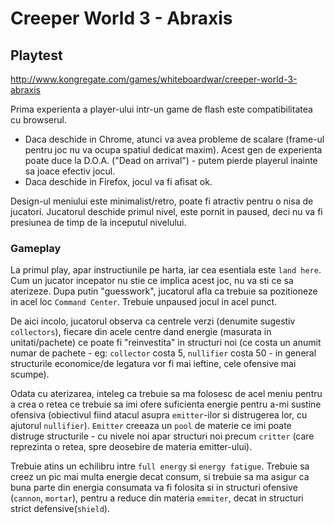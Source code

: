 
# Creeper World 3 - Abraxis
## Playtest

http://www.kongregate.com/games/whiteboardwar/creeper-world-3-abraxis

Prima experienta a player-ului intr-un game de flash este compatibilitatea cu browserul. 
+ Daca deschide in Chrome, atunci va avea probleme de scalare (frame-ul pentru joc nu va ocupa spatiul dedicat maxim). Acest gen de experienta poate duce la D.O.A. ("Dead on arrival") - putem pierde playerul inainte sa joace efectiv jocul.
+ Daca deschide in Firefox, jocul va fi afisat ok.

Design-ul meniului este minimalist/retro, poate fi atractiv pentru o nisa de jucatori.
Jucatorul deschide primul nivel, este pornit in paused, deci nu va fi presiunea de timp de la inceputul nivelului.

### Gameplay

La primul play, apar instructiunile pe harta, iar cea esentiala este `land here`. Cum un jucator incepator nu stie ce implica acest joc, nu va sti ce sa aterizeze. Dupa putin "guesswork", jucatorul afla ca trebuie sa pozitioneze in acel loc `Command Center`. Trebuie unpaused jocul in acel punct.

De aici incolo, jucatorul observa ca centrele verzi (denumite sugestiv `collectors`), fiecare din acele centre dand energie (masurata in unitati/pachete) ce poate fi "reinvestita" in structuri noi (ce costa un anumit numar de pachete - eg: `collector` costa 5, `nullifier` costa 50 - in general structurile economice/de legatura vor fi mai ieftine, cele ofensive mai scumpe). 

Odata cu aterizarea, inteleg ca trebuie sa ma folosesc de acel meniu pentru a crea o retea ce trebuie sa imi ofere suficienta energie pentru a-mi sustine ofensiva (obiectivul fiind atacul asupra `emitter`-ilor si distrugerea lor, cu ajutorul `nullifier`). `Emitter` creeaza un `pool` de materie ce imi poate distruge structurile - cu nivele noi apar structuri noi precum `critter` (care reprezinta o retea, spre deosebire de materia emitter-ului).

Trebuie atins un echilibru intre `full energy` si `energy fatigue`. Trebuie sa creez un pic mai multa energie decat consum, si trebuie sa ma asigur ca buna parte din energia consumata va fi folosita si in structuri ofensive (`cannon`, `mortar`), pentru a reduce din materia `emmiter`, decat in structuri strict defensive(`shield`).


